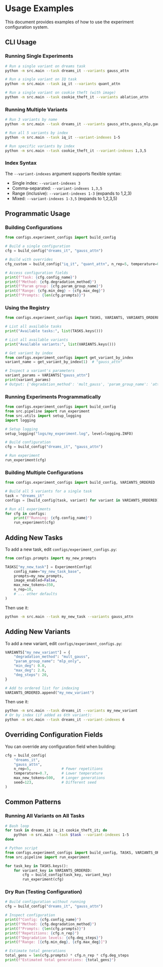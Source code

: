 # Usage Examples

This document provides examples of how to use the experiment configuration system.

## CLI Usage

### Running Single Experiments

```bash
# Run a single variant on dreams task
python -m src.main --task dreams_it --variants gauss_attn

# Run a single variant on IQ task
python -m src.main --task iq_it --variants quant_attn

# Run a single variant on cookie theft (with image)
python -m src.main --task cookie_theft_it --variants ablation_attn
```

### Running Multiple Variants

```bash
# Run 3 variants by name
python -m src.main --task dreams_it --variants gauss_attn,gauss_mlp,gauss_embed

# Run all 5 variants by index
python -m src.main --task iq_it --variant-indexes 1-5

# Run specific variants by index
python -m src.main --task cookie_theft_it --variant-indexes 1,3,5
```

### Index Syntax

The `--variant-indexes` argument supports flexible syntax:

- Single index: `--variant-indexes 3`
- Comma-separated: `--variant-indexes 1,3,5`
- Range (inclusive): `--variant-indexes 1-3` (expands to 1,2,3)
- Mixed: `--variant-indexes 1-3,5` (expands to 1,2,3,5)

## Programmatic Usage

### Building Configurations

```python
from configs.experiment_configs import build_config

# Build a single configuration
cfg = build_config("dreams_it", "gauss_attn")

# Build with overrides
cfg_custom = build_config("iq_it", "quant_attn", n_rep=5, temperature=0.8)

# Access configuration fields
print(f"Task: {cfg.config_name}")
print(f"Method: {cfg.degradation_method}")
print(f"Param group: {cfg.param_group_name}")
print(f"Range: {cfg.min_deg} → {cfg.max_deg}")
print(f"Prompts: {len(cfg.prompts)}")
```

### Using the Registry

```python
from configs.experiment_configs import TASKS, VARIANTS, VARIANTS_ORDERED

# List all available tasks
print("Available tasks:", list(TASKS.keys()))

# List all available variants
print("Available variants:", list(VARIANTS.keys()))

# Get variant by index
from configs.experiment_configs import get_variant_by_index
variant_name = get_variant_by_index(1)  # "gauss_attn"

# Inspect a variant's parameters
variant_params = VARIANTS["gauss_attn"]
print(variant_params)
# Output: {'degradation_method': 'mult_gauss', 'param_group_name': 'attn_only', ...}
```

### Running Experiments Programmatically

```python
from configs.experiment_configs import build_config
from src.pipeline import run_experiment
from src.utils import setup_logging
import logging

# Setup logging
setup_logging("logs/my_experiment.log", level=logging.INFO)

# Build configuration
cfg = build_config("dreams_it", "gauss_attn")

# Run experiment
run_experiment(cfg)
```

### Building Multiple Configurations

```python
from configs.experiment_configs import build_config, VARIANTS_ORDERED

# Build all 5 variants for a single task
task = "dreams_it"
configs = [build_config(task, variant) for variant in VARIANTS_ORDERED]

# Run all experiments
for cfg in configs:
    print(f"Running: {cfg.config_name}")
    run_experiment(cfg)
```

## Adding New Tasks

To add a new task, edit `configs/experiment_configs.py`:

```python
from configs.prompts import my_new_prompts

TASKS["my_new_task"] = ExperimentConfig(
    config_name="my_new_task_base",
    prompts=my_new_prompts,
    image_enabled=False,
    max_new_tokens=350,
    n_rep=10,
    # ... other defaults
)
```

Then use it:
```bash
python -m src.main --task my_new_task --variants gauss_attn
```

## Adding New Variants

To add a new variant, edit `configs/experiment_configs.py`:

```python
VARIANTS["my_new_variant"] = {
    "degradation_method": "mult_gauss",
    "param_group_name": "mlp_only",
    "min_deg": 0.0,
    "max_deg": 2.0,
    "deg_steps": 20,
}

# Add to ordered list for indexing
VARIANTS_ORDERED.append("my_new_variant")
```

Then use it:
```bash
python -m src.main --task dreams_it --variants my_new_variant
# Or by index (if added as 6th variant):
python -m src.main --task dreams_it --variant-indexes 6
```

## Overriding Configuration Fields

You can override any configuration field when building:

```python
cfg = build_config(
    "dreams_it", 
    "gauss_attn",
    n_rep=5,              # Fewer repetitions
    temperature=0.7,      # Lower temperature
    max_new_tokens=500,   # Longer generations
    seed=123,             # Different seed
)
```

## Common Patterns

### Running All Variants on All Tasks

```bash
# Bash loop
for task in dreams_it iq_it cookie_theft_it; do
    python -m src.main --task $task --variant-indexes 1-5
done
```

```python
# Python script
from configs.experiment_configs import build_config, TASKS, VARIANTS_ORDERED
from src.pipeline import run_experiment

for task_key in TASKS.keys():
    for variant_key in VARIANTS_ORDERED:
        cfg = build_config(task_key, variant_key)
        run_experiment(cfg)
```

### Dry Run (Testing Configuration)

```python
# Build configuration without running
cfg = build_config("dreams_it", "gauss_attn")

# Inspect configuration
print(f"Config: {cfg.config_name}")
print(f"Method: {cfg.degradation_method}")
print(f"Prompts: {len(cfg.prompts)}")
print(f"Repetitions: {cfg.n_rep}")
print(f"Degradation levels: {cfg.deg_steps}")
print(f"Range: [{cfg.min_deg}, {cfg.max_deg}]")

# Estimate total generations
total_gens = len(cfg.prompts) * cfg.n_rep * cfg.deg_steps
print(f"Estimated total generations: {total_gens}")
```


